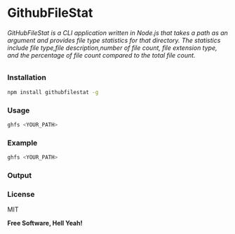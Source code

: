 # GithubFileStat

###### GitHubFileStat is a CLI application written in Node.js that takes a path as an argument and provides file type statistics for that directory. The statistics include file type,file description,number of file count, file extension type, and the percentage of file count compared to the total file count.

### Installation
```sh
npm install githubfilestat -g
```

### Usage
```sh
ghfs <YOUR_PATH>
```

### Example
```sh
ghfs <YOUR_PATH>
```
### Output

### License

MIT

**Free Software, Hell Yeah!**